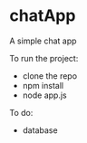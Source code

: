 # chatApp
A simple chat app

To run the project: 
- clone the repo
- npm install
- node app.js

To do: 
- database 

